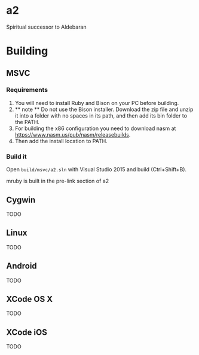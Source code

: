 # a2

Spiritual successor to Aldebaran

# Building

## MSVC

### Requirements

1. You will need to install Ruby and Bison on your PC before building.
2. ** note ** Do not use the Bison installer. Download the zip file and unzip it into a folder with no spaces in its path, and then add its bin folder to the PATH.
3. For building the x86 configuration you need to download nasm at https://www.nasm.us/pub/nasm/releasebuilds.
4. Then add the install location to PATH.

### Build it

Open `build/msvc/a2.sln` with Visual Studio 2015 and build (Ctrl+Shift+B).

mruby is built in the pre-link section of a2

## Cygwin

TODO

## Linux

TODO

## Android

TODO

## XCode OS X

TODO

## XCode iOS

TODO
